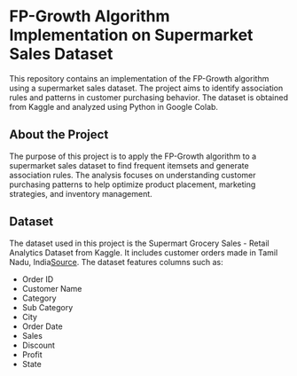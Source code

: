 # FP-Growth Algorithm Implementation on Supermarket Sales Dataset
This repository contains an implementation of the FP-Growth algorithm using a supermarket sales dataset. The project aims to identify association rules and patterns in customer purchasing behavior. The dataset is obtained from Kaggle and analyzed using Python in Google Colab.

## About the Project
The purpose of this project is to apply the FP-Growth algorithm to a supermarket sales dataset to find frequent itemsets and generate association rules. The analysis focuses on understanding customer purchasing patterns to help optimize product placement, marketing strategies, and inventory management.

## Dataset
The dataset used in this project is the Supermart Grocery Sales - Retail Analytics Dataset from Kaggle. It includes customer orders made in Tamil Nadu, India[Source](https://www.kaggle.com/datasets/mohamedharris/supermart-grocery-sales-retail-analytics-dataset). The dataset features columns such as:

- Order ID
- Customer Name
- Category
- Sub Category
- City
- Order Date
- Sales
- Discount
- Profit
- State
